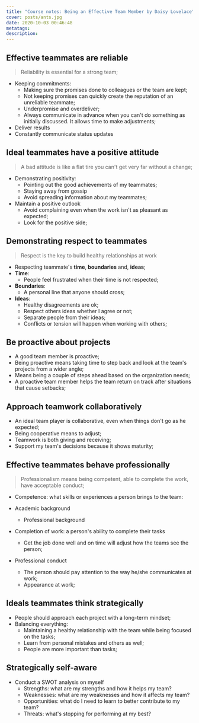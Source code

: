 ```yaml
---
title: "Course notes: Being an Effective Team Member by Daisy Lovelace"
cover: posts/ants.jpg
date: 2020-10-03 00:46:48
metatags:
description:
---
```


## Effective teammates are reliable

> Reliability is essential for a strong team;

- Keeping commitments:
  - Making sure the promises done to colleagues or the team are kept;
  - Not keeping promises can quickly create the reputation of an unreliable teammate;
  - Underpromise and overdeliver;
  - Always communicate in advance when you can't do something as initially discussed. It allows time to make adjustments;
- Deliver results
- Constantly communicate status updates

## Ideal teammates have a positive attitude

> A bad attitude is like a flat tire you can't get very far without a change;

- Demonstrating positivity:
  - Pointing out the good achievements of my teammates;
  - Staying away from gossip
  - Avoid spreading information about my teammates;
- Maintain a positive outlook
  - Avoid complaining even when the work isn't as pleasant as expected;
  - Look for the positive side;

## Demonstrating respect to teammates

> Respect is the key to build healthy relationships at work

- Respecting teammate's **time**, **boundaries** and, **ideas**;
- **Time**:
  - People feel frustrated when their time is not respected;
- **Boundaries**:
  - A personal line that anyone should cross;
- **Ideas**:
  - Healthy disagreements are ok;
  - Respect others ideas whether I agree or not;
  - Separate people from their ideas;
  - Conflicts or tension will happen when working with others;

## Be proactive about projects

- A good team member is proactive;
- Being proactive means taking time to step back and look at the team's projects from a wider angle;
- Means being a couple of steps ahead based on the organization needs;
- A proactive team member helps the team return on track after situations that cause setbacks;

## Approach teamwork collaboratively

- An ideal team player is collaborative, even when things don't go as he expected;
- Being cooperative means to adjust;
- Teamwork is both giving and receiving;
- Support my team's decisions because it shows maturity;

## Effective teammates behave professionally

> Professionalism means being competent, able to complete the work, have acceptable conduct;

- Competence: what skills or experiences a person brings to the team:

- Academic background
  - Professional background
- Completion of work: a person's ability to complete their tasks
  - Get the job done well and on time will adjust how the teams see the person;
- Professional conduct
  - The person should pay attention to the way he/she communicates at work;
  - Appearance at work;

## Ideals teammates think strategically

- People should approach each project with a long-term mindset;
- Balancing everything:
  - Maintaining a healthy relationship with the team while being focused on the tasks;
  - Learn from personal mistakes and others as well;
  - People are more important than tasks;

## Strategically self-aware

- Conduct a SWOT analysis on myself
  - Strengths: what are my strengths and how it helps my team?
  - Weaknesses: what are my weaknesses and how it affects my team?
  - Opportunities: what do I need to learn to better contribute to my team?
  - Threats: what's stopping for performing at my best?
